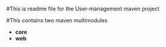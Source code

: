 #This is readme file for the User-management maven project

#This contains two maven multimodules
 
- **core**
- **web**

